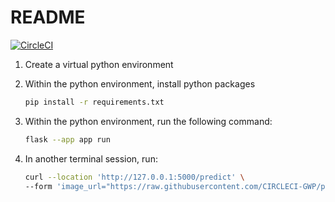# README

[![CircleCI](https://circleci.com/gh/CIRCLECI-GWP/pytorch-flask-model/tree/main.svg?style=svg)](https://circleci.com/gh/CIRCLECI-GWP/pytorch-flask-model)

1. Create a virtual python environment
2. Within the python environment, install python packages

    ```bash
    pip install -r requirements.txt
    ```

3. Within the python environment, run the following command:

    ```bash
    flask --app app run
    ```

4. In another terminal session, run:

    ```bash
    curl --location 'http://127.0.0.1:5000/predict' \
    --form 'image_url="https://raw.githubusercontent.com/CIRCLECI-GWP/pytorch-flask-model/06d0d0ea0d05dd9792e93a9db63678797c018d4a/test_images/cat_image.jpeg"'
    ```
